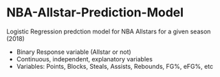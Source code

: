 # NBA-Allstar-Prediction-Model
Logistic Regression predction model for NBA Allstars for a given season (2018)
- Binary Response variable (Allstar or not)
- Continuous, independent, explanatory variables
- Variables: Points, Blocks, Steals, Assists, Rebounds, FG%, eFG%, etc


